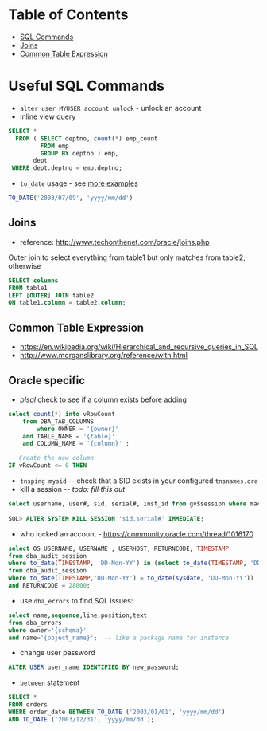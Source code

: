 # Table of Contents

* [SQL Commands](#useful-sql-commands)
* [Joins](#joins)
* [Common Table Expression](#common-table-expressions)


# Useful SQL Commands

* `alter user MYUSER account unlock` - unlock an account
* inline view query
```sql		
SELECT * 
  FROM ( SELECT deptno, count(*) emp_count
         FROM emp
         GROUP BY deptno ) emp,
       dept
 WHERE dept.deptno = emp.deptno;
```

* `to_date` usage - see [more examples](http://www.techonthenet.com/oracle/functions/to_date.php)
```sql
TO_DATE('2003/07/09', 'yyyy/mm/dd')
```

## Joins
- reference: http://www.techonthenet.com/oracle/joins.php

Outer join to select everything from table1 but only matches from table2, otherwise <null>  
```sql
SELECT columns
FROM table1
LEFT [OUTER] JOIN table2
ON table1.column = table2.column;
```


## Common Table Expression

* https://en.wikipedia.org/wiki/Hierarchical_and_recursive_queries_in_SQL
* http://www.morganslibrary.org/reference/with.html


## Oracle specific
* _plsql_ check to see if a column exists before adding

```sql
select count(*) into vRowCount
	from DBA_TAB_COLUMNS
    	where OWNER = '{owner}'
	and TABLE_NAME = '{table}'
	and COLUMN_NAME = '{column}' ;

-- Create the new column
IF vRowCount <= 0 THEN
```

* `tnsping mysid` -- check that a SID exists in your configured `tnsnames.ora`
* kill a session -- _todo: fill this out_


```sql
select username, user#, sid, serial#, inst_id from gv$session where machine =
 
SQL> ALTER SYSTEM KILL SESSION 'sid,serial#' IMMEDIATE;
```

* who locked an account - <https://community.oracle.com/thread/1016170>
```sql
select OS_USERNAME, USERNAME , USERHOST, RETURNCODE, TIMESTAMP
from dba_audit_session
where to_date(TIMESTAMP, 'DD-Mon-YY') in (select to_date(TIMESTAMP, 'DD-Mon-YY')
from dba_audit_session
where to_date(TIMESTAMP,'DD-Mon-YY') = to_date(sysdate, 'DD-Mon-YY'))
and RETURNCODE = 28000;
```

* use `dba_errors` to find SQL issues:

```sql
select name,sequence,line,position,text
from dba_errors
where owner='{schema}'
and name='{object_name}';  -- like a package name for instance
```

* change user password

```sql
ALTER USER user_name IDENTIFIED BY new_password;
```

* [`between`](http://www.techonthenet.com/sql/between.php) statement
```sql
SELECT *
FROM orders
WHERE order_date BETWEEN TO_DATE ('2003/01/01', 'yyyy/mm/dd')
AND TO_DATE ('2003/12/31', 'yyyy/mm/dd');
```
